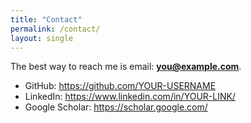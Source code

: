 ```yaml
---
title: "Contact"
permalink: /contact/
layout: single
---
```


The best way to reach me is email: **you@example.com**.

- GitHub: https://github.com/YOUR-USERNAME  
- LinkedIn: https://www.linkedin.com/in/YOUR-LINK/
- Google Scholar: https://scholar.google.com/

